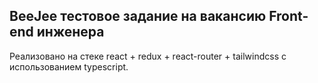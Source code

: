 ## BeeJee тестовое задание на вакансию Front-end инженера

Реализовано на стеке react + redux + react-router + tailwindcss с использованием typescript.
